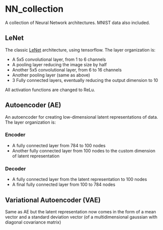 # NN_collection
A collection of Neural Network architectures. MNIST data also included.

## LeNet
The classic <a href="http://yann.lecun.com/exdb/lenet/">LeNet</a> architecture, using tensorflow. 
The layer organization is:
- A 5x5 convolutional layer, from 1 to 6 channels
- A pooling layer reducing the image size by half
- Another 5x5 convolutional layer, from 6 to 16 channels
- Another pooling layer (same as above)
- 3 Fully connected layers, eventually reducing the output dimension to 10

All activation functions are changed to ReLu.


## Autoencoder (AE)
An autoencoder for creating low-dimensional latent representations of data.
The layer organization is:
### Encoder
- A fully connected layer from 784 to 100 nodes
- Another fully connected layer from 100 nodes to the custom dimension of latent representation
### Decoder
- A fully connected layer from the latent representation to 100 nodes
- A final fully connected layer from 100 to 784 nodes


## Variational Autoencoder (VAE)
Same as AE but the latent representation now comes in the form of a mean vector and a standard deviation vector (of a multidimensional gaussian with diagonal covariance matrix)
